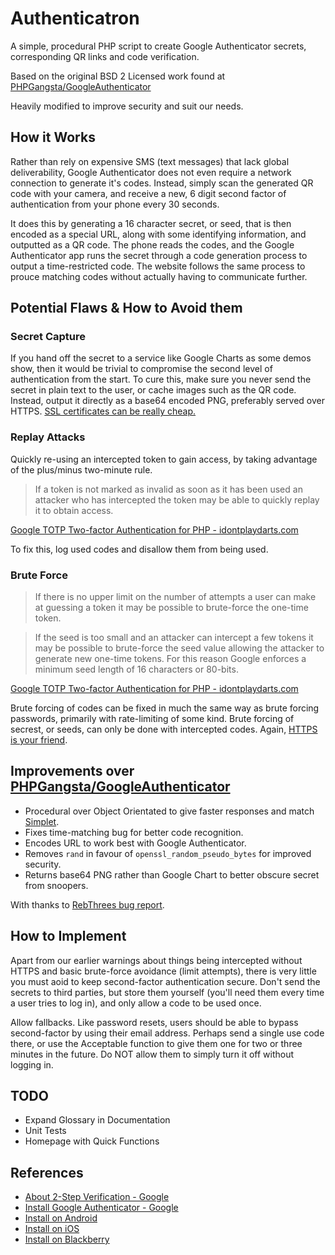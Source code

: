 # Authenticatron

A simple, procedural PHP script to create Google Authenticator secrets, corresponding QR links and code verification.

Based on the original BSD 2 Licensed work found at [PHPGangsta/GoogleAuthenticator](https://github.com/PHPGangsta/GoogleAuthenticator)

Heavily modified to improve security and suit our needs.



## How it Works

Rather than rely on expensive SMS (text messages) that lack global deliverability, Google Authenticator does not even require a network connection to generate it's codes. Instead, simply scan the generated QR code with your camera, and receive a new, 6 digit second factor of authentication from your phone every 30 seconds.

It does this by generating a 16 character secret, or seed, that is then encoded as a special URL, along with some identifying information, and outputted as a QR code. The phone reads the codes, and the Google Authenticator app runs the secret through a code generation process to output a time-restricted code. The website follows the same process to prouce matching codes without actually having to communicate further.



## Potential Flaws & How to Avoid them


### Secret Capture

If you hand off the secret to a service like Google Charts as some demos show, then it would be trivial to compromise the second level of authentication from the start. To cure this, make sure you never send the secret in plain text to the user, or cache images such as the QR code. Instead, output it directly as a base64 encoded PNG, preferably served over HTTPS. [SSL certificates can be really cheap.](https://www.ssls.com/comodo-ssl-certificates/positivessl.html)


### Replay Attacks

Quickly re-using an intercepted token to gain access, by taking advantage of the plus/minus two-minute rule.

> If a token is not marked as invalid as soon as it has been used an attacker who has intercepted the token may be able to quickly replay it to obtain access.

[Google TOTP Two-factor Authentication for PHP - idontplaydarts.com](https://www.idontplaydarts.com/2011/07/google-totp-two-factor-authentication-for-php/)

To fix this, log used codes and disallow them from being used.


### Brute Force

> If there is no upper limit on the number of attempts a user can make at guessing a token it may be possible to brute-force the one-time token.

> If the seed is too small and an attacker can intercept a few tokens it may be possible to brute-force the seed value allowing the attacker to generate new one-time tokens. For this reason Google enforces a minimum seed length of 16 characters or 80-bits.

[Google TOTP Two-factor Authentication for PHP - idontplaydarts.com](https://www.idontplaydarts.com/2011/07/google-totp-two-factor-authentication-for-php/)

Brute forcing of codes can be fixed in much the same way as brute forcing passwords, primarily with rate-limiting of some kind. Brute forcing of secrest, or seeds, can only be done with intercepted codes. Again, [HTTPS is your friend](https://www.ssls.com/comodo-ssl-certificates/positivessl.html).



## Improvements over [PHPGangsta/GoogleAuthenticator](https://github.com/PHPGangsta/GoogleAuthenticator)

- Procedural over Object Orientated to give faster responses and match [Simplet](https://github.com/eustasy/simplet).
- Fixes time-matching bug for better code recognition.
- Encodes URL to work best with Google Authenticator.
- Removes `rand` in favour of `openssl_random_pseudo_bytes` for improved security.
- Returns base64 PNG rather than Google Chart to better obscure secret from snoopers.

With thanks to [RebThrees bug report](https://github.com/PHPGangsta/GoogleAuthenticator/issues/11).



## How to Implement

Apart from our earlier warnings about things being intercepted without HTTPS and basic brute-force avoidance (limit attempts), there is very little you must aoid to keep second-factor authentication secure. Don't send the secrets to third parties, but store them yourself (you'll need them every time a user tries to log in), and only allow a code to be used once.

Allow fallbacks. Like password resets, users should be able to bypass second-factor by using their email address. Perhaps send a single use code there, or use the Acceptable function to give them one for two or three minutes in the future. Do NOT allow them to simply turn it off without logging in.



## TODO

- Expand Glossary in Documentation
- Unit Tests
- Homepage with Quick Functions



## References
- [About 2-Step Verification - Google](https://support.google.com/accounts/answer/180744)
- [Install Google Authenticator - Google](https://support.google.com/accounts/answer/1066447)
- [Install on Android](https://play.google.com/store/apps/details?id=com.google.android.apps.authenticator2)
- [Install on iOS](https://itunes.apple.com/us/app/google-authenticator/id388497605)
- [Install on Blackberry](https://m.google.com/authenticator)